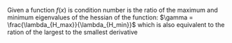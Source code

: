 Given a function $f(x)$ is condition number is the ratio of the maximum and minimum eigenvalues of the hessian of the function:
$\gamma = \frac{\lambda_{H_max}}{\lambda_{H_min}}$
which is also equivalent to the ration of the largest to the smallest derivative